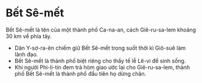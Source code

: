 # Bết Sê-mết

Bết Sê-mết là tên của một thành phố Ca-na-an, cách Giê-ru-sa-lem khoảng 30 km về phía tây. 
- Dân Y-sơ-ra-ên chiếm giữ Bết Sê-mết trong suốt thời kì Giô-suê làm lãnh đạo. 
- Bết Sê-mết là thành phố biệt riêng cho thầy tế lễ Lê-vi để sinh sống.
- Khi người Phi-li-tin đem trả hòm giao ước lại cho Giê-ru-sa-lem, thành phố Bết Sê-mết là thành phố đầu tiên họ dừng chân.

